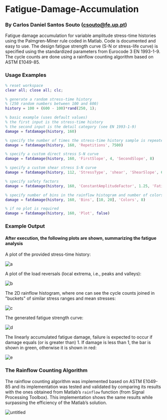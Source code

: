# Fatigue-Damage-Accumulation
### By Carlos Daniel Santos Souto (csouto@fe.up.pt)

Fatigue damage accumulation for variable amplitude stress-time histories using the Palmgren-Miner rule coded in Matlab. Code is documented and easy to use.
The design fatigue strength curve (S-N or stress-life curve) is specified using the standardized parameters from Eurocode 3 EN 1993-1-9. The cycle counts are done using a rainflow counting algorithm based on ASTM E1049-85.

### Usage Examples

```matlab
% reset workspace
clear all; close all; clc;

% generate a random stress-time history
% (250 random numbers between 100 and 600)
history = 100 + (600 - 100)*rand(250, 1);

% basic example (uses default values)
% the first input is the stress-time history
% the second input is the detail category (see EN 1993-1-9)
damage = fatdamage(history, 160)

% specify the number of times the stress-time history sample is repeated
damage = fatdamage(history, 160, 'Repetitions', 7500)

% specify a custom direct stress S-N curve
damage = fatdamage(history, 160, 'FirstSlope', 4, 'SecondSlope', 8)

% specify a custom shear stress S-N curve
damage = fatdamage(history, 112, 'StressType', 'shear', 'ShearSlope', 6)

% specify safety factors
damage = fatdamage(history, 160, 'ConstantAmplitudeFactor', 1.25, 'FatigueStrengthFactor', 1.35)

% specify number of bins in the rainflow histogram and number of colors in the colormap
damage = fatdamage(history, 160, 'Bins', [10, 20], 'Colors', 8)

% if no plot is required
damage = fatdamage(history, 160, 'Plot', false)
```

### Example Output

#### After execution, the following plots are shown, summarizing the fatigue analysis

A plot of the provided stress-time history:

![a](https://user-images.githubusercontent.com/83190503/121822523-6fa2cb80-cc97-11eb-92e5-df355f8a8f82.png)

A plot of the load reversals (local extrema, i.e., peaks and valleys):

![b](https://user-images.githubusercontent.com/83190503/121822525-73365280-cc97-11eb-8c0f-63d6c3ccb434.png)

The 2D rainflow histogram, where one can see the cycle counts joined in "buckets" of similar stress ranges and mean stresses:

![c](https://user-images.githubusercontent.com/83190503/121822527-7598ac80-cc97-11eb-8f58-a5fe5ae0e854.png)

The generated fatigue strength curve:

![d](https://user-images.githubusercontent.com/83190503/121822530-77fb0680-cc97-11eb-814f-01e71ac7b56b.png)

The linearly accumulated fatigue damage, failure is expected to occur if damage equals (or is greater than) 1. If damage is less than 1, the bar is shown in green, otherwise it is shown in red:

![e](https://user-images.githubusercontent.com/83190503/121822534-7a5d6080-cc97-11eb-8122-d5faa6e3cf76.png)

### The Rainflow Counting Algorithm

The rainflow counting algorithm was implemented based on ASTM E1049-85 and its implementation was tested and validated by comparing its results with the ones obtained from Matlab’s ``rainflow`` function (from Signal Processing Toolbox). This implementation shows the same results while surpassing the efficiency of the Matlab’s solution.

![untitled](https://user-images.githubusercontent.com/83190503/121893518-f3030200-cd15-11eb-9dcc-5f3a703e4e1e.png)

